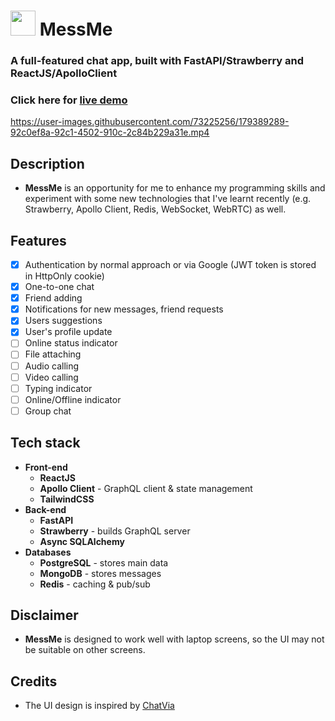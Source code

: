 # <img src="https://user-images.githubusercontent.com/73225256/179389251-128d4555-52bc-48b3-8d54-b720963e4597.png" width='40px'> **MessMe**

### **A full-featured chat app, built with FastAPI/Strawberry and ReactJS/ApolloClient**

### Click here for [live demo](https://messme.ttq186.dev)
https://user-images.githubusercontent.com/73225256/179389289-92c0ef8a-92c1-4502-910c-2c84b229a31e.mp4

## Description
- **MessMe** is an opportunity for me to enhance my programming skills and experiment with some new technologies that I've learnt recently (e.g. Strawberry, Apollo Client, Redis, WebSocket, WebRTC) as well.

## Features
- [x] Authentication by normal approach or via Google (JWT token is stored in HttpOnly cookie)
- [x] One-to-one chat
- [x] Friend adding
- [x] Notifications for new messages, friend requests
- [x] Users suggestions
- [x] User's profile update
- [ ] Online status indicator
- [ ] File attaching
- [ ] Audio calling
- [ ] Video calling
- [ ] Typing indicator
- [ ] Online/Offline indicator
- [ ] Group chat

## Tech stack
- **Front-end**
    - **ReactJS**
    - **Apollo Client** - GraphQL client & state management
    - **TailwindCSS**
- **Back-end**
    - **FastAPI**
    - **Strawberry** - builds GraphQL server
    - **Async SQLAlchemy**
- **Databases**
    - **PostgreSQL** - stores main data
    - **MongoDB** - stores messages
    - **Redis** - caching & pub/sub

## Disclaimer
- **MessMe** is designed to work well with laptop screens, so the UI may not be suitable on other screens.

## Credits
- The UI design is inspired by [ChatVia](http://chatvia-dark.react.themesbrand.com/)
